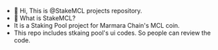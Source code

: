 - 👋 Hi, This is @StakeMCL projects repository.
- 👀 What is StakeMCL?
- It is a Staking Pool project for Marmara Chain's MCL coin.
- This repo includes stkaing pool's ui codes. So people can review the code.


<!---
StakeMCL/StakeMCL is a ✨ special ✨ repository because its `README.md` (this file) appears on your GitHub profile.
You can click the Preview link to take a look at your changes.
--->
